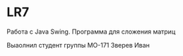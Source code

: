 # LR7
Работа с Java Swing. Программа для сложения матриц

Выаолнил студент группы МО-171 Зверев Иван

